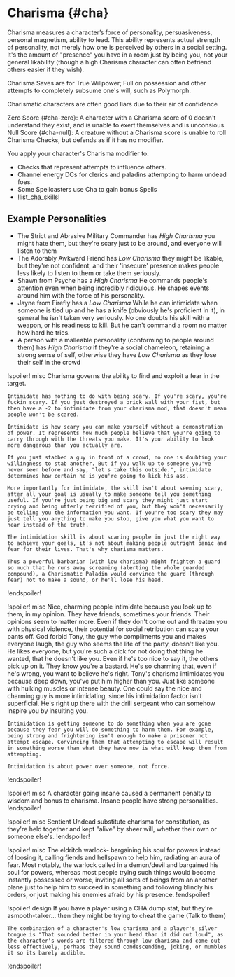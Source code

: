 # Charisma {#cha}

Charisma measures a character’s force of personality, persuasiveness, personal magnetism, ability to lead. This ability represents actual strength of personality, not merely how one is perceived by others in a social setting.
It's the amount of "presence" you have in a room just by being you, not your general likability (though a high Charisma character can often befriend others easier if they wish).

Charisma Saves are for True Willpower; Full on possession and other attempts to completely subsume one's will, such as Polymorph.

Charismatic characters are often good liars due to their air of confidence


Zero Score {#cha-zero}: A character with a Charisma score of 0 doesn't understand they exist, and is unable to exert themselves and is unconsious.
Null Score {#cha-null}: A creature without a Charisma score is unable to roll Charisma Checks, but defends as if it has no modifier.

You apply your character's Charisma modifier to:

* Checks that represent attempts to influence others.
* Channel energy DCs for clerics and paladins attempting to harm undead foes.
* Some Spellcasters use Cha to gain bonus Spells
* !list_cha_skills!


## Example Personalities

* The Strict and Abrasive Military Commander has *High Charisma* you might hate them, but they're scary just to be around, and everyone will listen to them
* The Adorably Awkward Friend has *Low Charisma* they might be likable, but they're not confident, and their 'insecure' presence makes people less likely to listen to them or take them seriously.
* Shawn from Psyche has a *High Charisma* He commands people's attention even when being incredibly ridiculous. He shapes events around him with the force of his personality.
* Jayne from Firefly has a *Low Charisma* While he can intimidate when someone is tied up and he has a knife (obviously he's proficient in it), in general he isn't taken very seriously. No one doubts his skill with a weapon, or his readiness to kill. But he can't command a room no matter how hard he tries.
* A person with a malleable personality (conforming to people around them) has *High Charisma* if they're a social chameleon, retaining a strong sense of self, otherwise they have *Low Charisma* as they lose their self in the crowd


!spoiler! misc
Charisma governs the ability to find and exploit a fear in the target.

    Intimidate has nothing to do with being scary. If you're scary, you're fuckin scary. If you just destroyed a brick wall with your fist, but then have a -2 to intimidate from your charisma mod, that doesn't mean people won't be scared.

    Intimidate is how scary you can make yourself without a demonstration of power. It represents how much people believe that you're going to carry through with the threats you make. It's your ability to look more dangerous than you actually are.

    If you just stabbed a guy in front of a crowd, no one is doubting your willingness to stab another. But if you walk up to someone you've never seen before and say, "let's take this outside.", intimidate determines how certain he is you're going to kick his ass.

    More importantly for intimidate, the skill isn't about seeming scary, after all your goal is usually to make someone tell you something useful. If you're just being big and scary they might just start crying and being utterly terrified of you, but they won't necessarily be telling you the information you want. If you're too scary they may just tell you anything to make you stop, give you what you want to hear instead of the truth.

    The intimidation skill is about scaring people in just the right way to achieve your goals, it's not about making people outright panic and fear for their lives. That's why charisma matters.

    Thus a powerful barbarian (with low charisma) might frighten a guard so much that he runs away screaming (alerting the whole guarded compound), a Charismatic Paladin would convince the guard (through fear) not to make a sound, or he'll lose his head.
!endspoiler!


!spoiler! misc
    Nice, charming people intimidate because you look up to them, in my opinion. They have friends, sometimes your friends. Their opinions seem to matter more. Even if they don't come out and threaten you with physical violence, their potential for social retribution can scare your pants off. God forbid Tony, the guy who compliments you and makes everyone laugh, the guy who seems the life of the party, doesn't like you. He likes everyone, but you're such a dick for not doing that thing he wanted, that he doesn't like you. Even if he's too nice to say it, the others pick up on it. They know you're a bastard. He's so charming that, even if he's wrong, you want to believe he's right. Tony's charisma intimidates you because deep down, you've put him higher than you. Just like someone with hulking muscles or intense beauty. One could say the nice and charming guy is more intimidating, since his intimidation factor isn't superficial. He's right up there with the drill sergeant who can somehow inspire you by insulting you.

    Intimidation is getting someone to do something when you are gone because they fear you will do something to harm them. For example, being strong and frightening isn't enough to make a prisoner not attempt escape. Convincing them that attempting to escape will result in something worse than what they have now is what will keep them from attempting.

    Intimidation is about power over someone, not force.
!endspoiler!


!spoiler! misc
    A character going insane caused a permanent penalty to wisdom and bonus to charisma. Insane people have strong personalities.
!endspoiler!


!spoiler! misc
    Sentient Undead substitute charisma for constitution, as they're held together and kept "alive" by sheer will, whether their own or someone else's.
!endspoiler!


!spoiler! misc
    The eldritch warlock- bargaining his soul for powers instead of loosing it, calling fiends and hellspawn to help him, radiating an aura of fear. Most notably, the warlock called in a demon/devil and bargained his soul for powers, whereas most people trying such things would become instantly possessed or worse, inviting all sorts of beings from an another plane just to help him to succeed in something and following blindly his orders, or just making his enemies afraid by his presence.
!endspoiler!


!spoiler! design
    If you have a player using a CHA dump stat, but they're asmooth-talker... then they might be trying to cheat the game (Talk to them)

    The combination of a character's low charisma and a player's silver tongue is "That sounded better in your head than it did out loud", as the character's words are filtered through low charisma and come out less effectively, perhaps they sound condescending, joking, or mumbles it so its barely audible.
!endspoiler!





